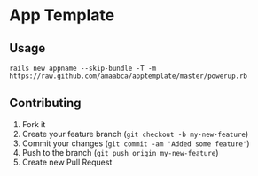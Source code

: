 # App Template

## Usage

    rails new appname --skip-bundle -T -m https://raw.github.com/amaabca/apptemplate/master/powerup.rb

## Contributing

1. Fork it
2. Create your feature branch (`git checkout -b my-new-feature`)
3. Commit your changes (`git commit -am 'Added some feature'`)
4. Push to the branch (`git push origin my-new-feature`)
5. Create new Pull Request
